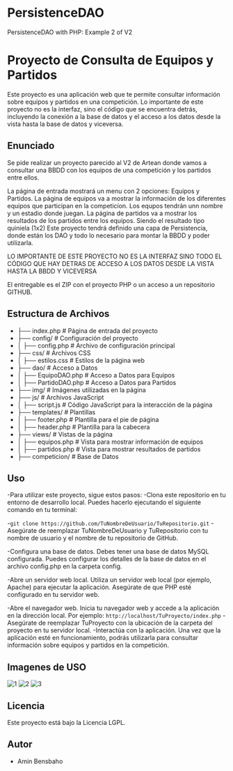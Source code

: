 # PersistenceDAO
PersistenceDAO with PHP: Example 2 of V2

# Proyecto de Consulta de Equipos y Partidos
Este proyecto es una aplicación web que te permite consultar información sobre equipos y partidos en una competición. Lo importante de este proyecto no es la interfaz, sino el código que se encuentra detrás, incluyendo la conexión a la base de datos y el acceso a los datos desde la vista hasta la base de datos y viceversa.

## Enunciado

Se pide realizar un proyecto parecido al V2 de Artean donde vamos a consultar una BBDD con los equipos de una competición y los partidos entre ellos.

La página de entrada mostrará un menu con 2 opciones: Equipos y Partidos.
La página de equipos va a mostrar la información de los diferentes equipos que participan en la competicíon. Los equpos tendrán unn nombre y un estadio donde juegan.
La página de partidos va a mostrar los resultados de los partidos entre los equipos. Siendo el resultado tipo quiniela (1x2)
Este proyecto tendrá definido una capa de Persistencia, donde están los DAO y todo lo necesario para montar la BBDD y poder utilizarla.

LO IMPORTANTE DE ESTE PROYECTO NO ES LA INTERFAZ SINO TODO EL CÓDIGO QUE HAY DETRAS DE ACCESO A LOS DATOS DESDE LA VISTA HASTA LA BBDD Y VICEVERSA

El entregable es el ZIP con el proyecto PHP o un acceso a un repositorio GITHUB.

## Estructura de Archivos

- ├── index.php                   # Página de entrada del proyecto
- ├── config/                     # Configuración del proyecto
- │   ├── config.php              # Archivo de configuración principal
- ├── css/                        # Archivos CSS
- │   ├── estilos.css              # Estilos de la página web
- ├── dao/                        # Acceso a Datos
- │   ├── EquipoDAO.php            # Acceso a Datos para Equipos
- │   ├── PartidoDAO.php           # Acceso a Datos para Partidos
- ├── img/                        # Imágenes utilizadas en la página
- ├── js/                         # Archivos JavaScript
- │   ├── script.js                # Código JavaScript para la interacción de la página
- ├── templates/                   # Plantillas
- │   ├── footer.php               # Plantilla para el pie de página
- │   ├── header.php               # Plantilla para la cabecera
- ├── views/                       # Vistas de la página
- │   ├── equipos.php              # Vista para mostrar información de equipos
- │   ├── partidos.php             # Vista para mostrar resultados de partidos
- ├── competicion/                # Base de Datos
## Uso
-Para utilizar este proyecto, sigue estos pasos:
-Clona este repositorio en tu entorno de desarrollo local. Puedes hacerlo ejecutando el siguiente comando en tu terminal:

-```git clone https://github.com/TuNombreDeUsuario/TuRepositorio.git```
-Asegúrate de reemplazar TuNombreDeUsuario y TuRepositorio con tu nombre de usuario y el nombre de tu repositorio de GitHub.

-Configura una base de datos. Debes tener una base de datos MySQL configurada. Puedes configurar los detalles de la base de datos en el archivo config.php en la carpeta config.

-Abre un servidor web local. Utiliza un servidor web local (por ejemplo, Apache) para ejecutar la aplicación. Asegúrate de que PHP esté configurado en tu servidor web.

-Abre el navegador web. Inicia tu navegador web y accede a la aplicación en la dirección local. Por ejemplo:
```http://localhost/TuProyecto/index.php```
-Asegúrate de reemplazar TuProyecto con la ubicación de la carpeta del proyecto en tu servidor local.
-Interactúa con la aplicación. Una vez que la aplicación esté en funcionamiento, podrás utilizarla para consultar información sobre equipos y partidos en la competición.

## Imagenes de USO
![1](https://github.com/xxSTUX/PersistenceDAO/assets/59065393/cbf8d694-1679-47d2-83c6-5cc24fd9a452)
![2](https://github.com/xxSTUX/PersistenceDAO/assets/59065393/12b2a7e8-60a1-4f0d-aa68-e132cad27700)
![3](https://github.com/xxSTUX/PersistenceDAO/assets/59065393/a4f8e7a8-4daf-4f9b-a199-3b8f778f0d68)



## Licencia

Este proyecto está bajo la Licencia LGPL.

## Autor

- Amin Bensbaho
